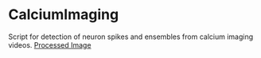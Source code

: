# CalciumImaging
Script for detection of neuron spikes and ensembles from  calcium imaging videos.
[Processed Image](https://github.com/bpcarson/CalciumImaging/blob/master/mgmsCam1.jpg)
